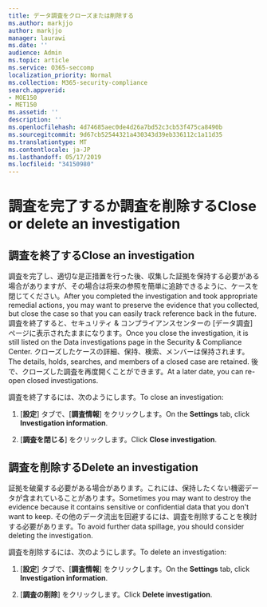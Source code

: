 ```yaml
---
title: データ調査をクローズまたは削除する
ms.author: markjjo
author: markjjo
manager: laurawi
ms.date: ''
audience: Admin
ms.topic: article
ms.service: O365-seccomp
localization_priority: Normal
ms.collection: M365-security-compliance
search.appverid:
- MOE150
- MET150
ms.assetid: ''
description: ''
ms.openlocfilehash: 4d74685aec0de4d26a7bd52c3cb53f475ca8490b
ms.sourcegitcommit: 9d67cb52544321a430343d39eb336112c1a11d35
ms.translationtype: MT
ms.contentlocale: ja-JP
ms.lasthandoff: 05/17/2019
ms.locfileid: "34150980"
---
```

# <a name="close-or-delete-an-investigation"></a><span data-ttu-id="d5c4f-102">調査を完了するか調査を削除する</span><span class="sxs-lookup"><span data-stu-id="d5c4f-102">Close or delete an investigation</span></span>

## <a name="close-an-investigation"></a><span data-ttu-id="d5c4f-103">調査を終了する</span><span class="sxs-lookup"><span data-stu-id="d5c4f-103">Close an investigation</span></span>

 <span data-ttu-id="d5c4f-104">調査を完了し、適切な是正措置を行った後、収集した証拠を保持する必要がある場合がありますが、その場合は将来の参照を簡単に追跡できるように、ケースを閉じてください。</span><span class="sxs-lookup"><span data-stu-id="d5c4f-104">After you completed the investigation and took appropriate remedial actions, you may want to preserve the evidence that you collected, but close the case so that you can easily track reference back in the future.</span></span> <span data-ttu-id="d5c4f-105">調査を終了すると、セキュリティ & コンプライアンスセンターの [データ調査] ページに表示されたままになります。</span><span class="sxs-lookup"><span data-stu-id="d5c4f-105">Once you close the investigation, it is still listed on the Data investigations page in the Security & Compliance Center.</span></span> <span data-ttu-id="d5c4f-106">クローズしたケースの詳細、保持、検索、メンバーは保持されます。</span><span class="sxs-lookup"><span data-stu-id="d5c4f-106">The details, holds, searches, and members of a closed case are retained.</span></span> <span data-ttu-id="d5c4f-107">後で、クローズした調査を再度開くことができます。</span><span class="sxs-lookup"><span data-stu-id="d5c4f-107">At a later date, you can re-open closed investigations.</span></span>

<span data-ttu-id="d5c4f-108">調査を終了するには、次のようにします。</span><span class="sxs-lookup"><span data-stu-id="d5c4f-108">To close an investigation:</span></span>

1. <span data-ttu-id="d5c4f-109">[**設定**] タブで、[**調査情報**] をクリックします。</span><span class="sxs-lookup"><span data-stu-id="d5c4f-109">On the **Settings** tab, click **Investigation information**.</span></span>

2. <span data-ttu-id="d5c4f-110">[**調査を閉じる**] をクリックします。</span><span class="sxs-lookup"><span data-stu-id="d5c4f-110">Click  **Close investigation**.</span></span> 


## <a name="delete-an-investigation"></a><span data-ttu-id="d5c4f-111">調査を削除する</span><span class="sxs-lookup"><span data-stu-id="d5c4f-111">Delete an investigation</span></span>

<span data-ttu-id="d5c4f-112">証拠を破棄する必要がある場合があります。これには、保持したくない機密データが含まれていることがあります。</span><span class="sxs-lookup"><span data-stu-id="d5c4f-112">Sometimes you may want to destroy the evidence because it contains sensitive or confidential data that you don't want to keep.</span></span> <span data-ttu-id="d5c4f-113">その他のデータ流出を回避するには、調査を削除することを検討する必要があります。</span><span class="sxs-lookup"><span data-stu-id="d5c4f-113">To avoid further data spillage, you should consider deleting the investigation.</span></span>

<span data-ttu-id="d5c4f-114">調査を削除するには、次のようにします。</span><span class="sxs-lookup"><span data-stu-id="d5c4f-114">To delete an investigation:</span></span>

1. <span data-ttu-id="d5c4f-115">[**設定**] タブで、[**調査情報**] をクリックします。</span><span class="sxs-lookup"><span data-stu-id="d5c4f-115">On the **Settings** tab, click **Investigation information**.</span></span>

2. <span data-ttu-id="d5c4f-116">[**調査の削除**] をクリックします。</span><span class="sxs-lookup"><span data-stu-id="d5c4f-116">Click  **Delete investigation**.</span></span> 